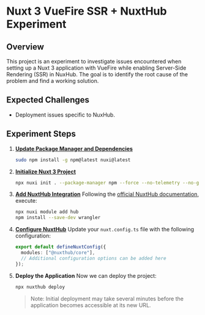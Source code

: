 # Nuxt 3 VueFire SSR + NuxtHub Experiment

## Overview

This project is an experiment to investigate issues encountered when setting up a Nuxt 3 application with VueFire while enabling Server-Side Rendering (SSR) in NuxHub. The goal is to identify the root cause of the problem and find a working solution.

## Expected Challenges

- Deployment issues specific to NuxHub.

## Experiment Steps

1. **[Update Package Manager and Dependencies](https://github.com/Laboratorynotices/NuxtHub_VueFire_SSR/tree/b3e68d69c668d99c81131915aaf2d428b4471b1d)**

   ```bash
   sudo npm install -g npm@latest nuxi@latest
   ```

2. **[Initialize Nuxt 3 Project](https://github.com/Laboratorynotices/NuxtHub_VueFire_SSR/tree/a535c70e811d33d19bdaa8f308f356750d3e04fb)**

   ```bash
   npx nuxi init . --package-manager npm --force --no-telemetry --no-git-init
   ```

3. **[Add NuxtHub Integration](https://github.com/Laboratorynotices/NuxtHub_VueFire_SSR/tree/1fb82c796744d79790778cbdc2affa6085ad5aab)**
   Following the [official NuxtHub documentation](https://hub.nuxt.com/docs/getting-started/installation#add-to-a-nuxt-project), execute:

   ```bash
   npx nuxi module add hub
   npm install --save-dev wrangler
   ```

4. **[Configure NuxtHub](https://github.com/Laboratorynotices/NuxtHub_VueFire_SSR/tree/806fdfaae022b8f7951f201d1826516b80a22376)**
   Update your `nuxt.config.ts` file with the following configuration:

   ```typescript
   export default defineNuxtConfig({
     modules: ["@nuxthub/core"],
     // Additional configuration options can be added here
   });
   ```

5. **Deploy the Application**
   Now we can deploy the project:

   ```bash
   npx nuxthub deploy
   ```

   > Note: Initial deployment may take several minutes before the application becomes accessible at its new URL.
